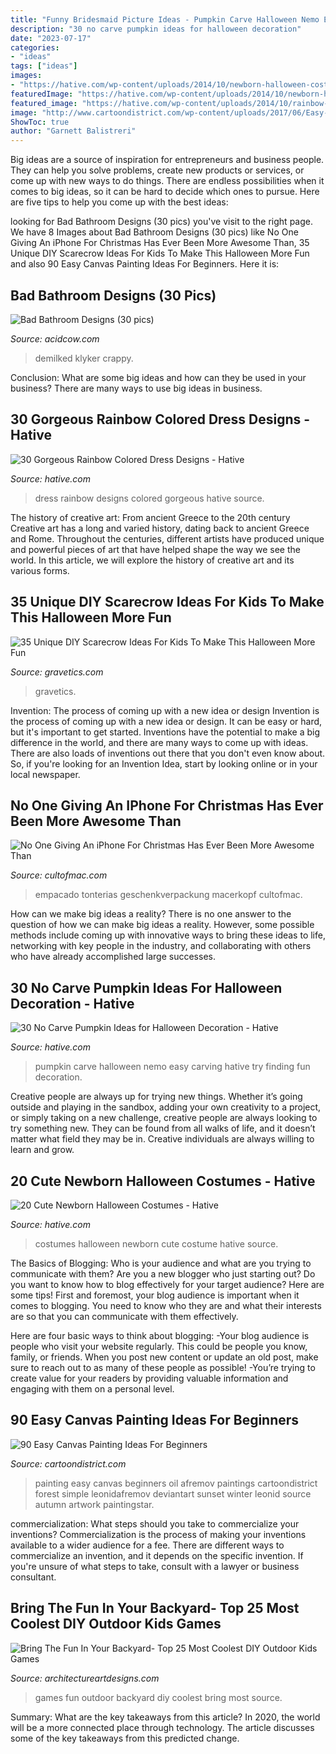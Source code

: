 ```yaml
---
title: "Funny Bridesmaid Picture Ideas - Pumpkin Carve Halloween Nemo Easy Carving Hative Try Finding Fun Decoration"
description: "30 no carve pumpkin ideas for halloween decoration"
date: "2023-07-17"
categories:
- "ideas"
tags: ["ideas"]
images:
- "https://hative.com/wp-content/uploads/2014/10/newborn-halloween-costumes/6-newborn-halloween-costume-ideas.jpg"
featuredImage: "https://hative.com/wp-content/uploads/2014/10/newborn-halloween-costumes/6-newborn-halloween-costume-ideas.jpg"
featured_image: "https://hative.com/wp-content/uploads/2014/10/rainbow-colored-dress/2-rainbow-colored-dress-designs.jpg"
image: "http://www.cartoondistrict.com/wp-content/uploads/2017/06/Easy-Canvas-Painting-Ideas-For-Beginners0121.jpg"
ShowToc: true
author: "Garnett Balistreri"
---
```



Big ideas are a source of inspiration for entrepreneurs and business people. They can help you solve problems, create new products or services, or come up with new ways to do things. There are endless possibilities when it comes to big ideas, so it can be hard to decide which ones to pursue. Here are five tips to help you come up with the best ideas: 

	

		
looking for Bad Bathroom Designs (30 pics) you've visit to the right page. We have 8 Images about Bad Bathroom Designs (30 pics) like No One Giving An iPhone For Christmas Has Ever Been More Awesome Than, 35 Unique DIY Scarecrow Ideas For Kids To Make This Halloween More Fun and also 90 Easy Canvas Painting Ideas For Beginners. Here it is:
		
    
## Bad Bathroom Designs (30 Pics)

<img loading=lazy src="https://cdn.acidcow.com/pics/20190822/1566495776_wqkel5pku7.jpg" onerror="this.onerror=null;this.src='https://tse4.mm.bing.net/th?id=OIP.d0ymysHQR0kDVL3UfmNdGAHaHa&amp;pid=15.1';" alt="Bad Bathroom Designs (30 pics)">

_Source: acidcow.com_

>demilked klyker crappy. 

	

Conclusion: What are some big ideas and how can they be used in your business?
There are many ways to use big ideas in business.

    
## 30 Gorgeous Rainbow Colored Dress Designs - Hative

<img loading=lazy src="https://hative.com/wp-content/uploads/2014/10/rainbow-colored-dress/2-rainbow-colored-dress-designs.jpg" onerror="this.onerror=null;this.src='https://tse1.mm.bing.net/th?id=OIP.O1xh39cyaoTDtLrbhLdlQwHaLI&amp;pid=15.1';" alt="30 Gorgeous Rainbow Colored Dress Designs - Hative">

_Source: hative.com_

>dress rainbow designs colored gorgeous hative source. 

	

The history of creative art: From ancient Greece to the 20th century
Creative art has a long and varied history, dating back to ancient Greece and Rome. Throughout the centuries, different artists have produced unique and powerful pieces of art that have helped shape the way we see the world. In this article, we will explore the history of creative art and its various forms.

    
## 35 Unique DIY Scarecrow Ideas For Kids To Make This Halloween More Fun

<img loading=lazy src="https://www.gravetics.com/wp-content/uploads/2017/07/Tilda-Scarecrow.jpg" onerror="this.onerror=null;this.src='https://tse2.mm.bing.net/th?id=OIP.WvpUDEOLmDxL8Z_9BvrSoQHaKX&amp;pid=15.1';" alt="35 Unique DIY Scarecrow Ideas For Kids To Make This Halloween More Fun">

_Source: gravetics.com_

>gravetics. 

	

Invention: The process of coming up with a new idea or design
Invention is the process of coming up with a new idea or design. It can be easy or hard, but it's important to get started. Inventions have the potential to make a big difference in the world, and there are many ways to come up with ideas. There are also loads of inventions out there that you don't even know about. So, if you're looking for an Invention Idea, start by looking online or in your local newspaper.

    
## No One Giving An IPhone For Christmas Has Ever Been More Awesome Than

<img loading=lazy src="https://cdn.cultofmac.com/wp-content/uploads/2013/12/07-yqQb2HO.jpg" onerror="this.onerror=null;this.src='https://tse1.mm.bing.net/th?id=OIP.78seSVE0kBzFhBawWrLN-wHaJ3&amp;pid=15.1';" alt="No One Giving An iPhone For Christmas Has Ever Been More Awesome Than">

_Source: cultofmac.com_

>empacado tonterias geschenkverpackung macerkopf cultofmac. 

	

How can we make big ideas a reality?
There is no one answer to the question of how we can make big ideas a reality. However, some possible methods include coming up with innovative ways to bring these ideas to life, networking with key people in the industry, and collaborating with others who have already accomplished large successes.

    
## 30 No Carve Pumpkin Ideas For Halloween Decoration - Hative

<img loading=lazy src="https://hative.com/wp-content/uploads/2014/10/no-carve-pumpkin-ideas/17-nemo-pumpkin.jpg" onerror="this.onerror=null;this.src='https://tse2.mm.bing.net/th?id=OIP.q4WWGGw0FN93hfCrxsT_nAHaLG&amp;pid=15.1';" alt="30 No Carve Pumpkin Ideas for Halloween Decoration - Hative">

_Source: hative.com_

>pumpkin carve halloween nemo easy carving hative try finding fun decoration. 

	

Creative people are always up for trying new things. Whether it’s going outside and playing in the sandbox, adding your own creativity to a project, or simply taking on a new challenge, creative people are always looking to try something new. They can be found from all walks of life, and it doesn’t matter what field they may be in. Creative individuals are always willing to learn and grow.

    
## 20 Cute Newborn Halloween Costumes - Hative

<img loading=lazy src="https://hative.com/wp-content/uploads/2014/10/newborn-halloween-costumes/6-newborn-halloween-costume-ideas.jpg" onerror="this.onerror=null;this.src='https://tse1.mm.bing.net/th?id=OIP._VvqnfuEI0Dr06Pg_QtiMgHaKK&amp;pid=15.1';" alt="20 Cute Newborn Halloween Costumes - Hative">

_Source: hative.com_

>costumes halloween newborn cute costume hative source. 

	

The Basics of Blogging: Who is your audience and what are you trying to communicate with them?
Are you a new blogger who just starting out? Do you want to know how to blog effectively for your target audience? Here are some tips! 
First and foremost, your blog audience is important when it comes to blogging. You need to know who they are and what their interests are so that you can communicate with them effectively. 

Here are four basic ways to think about blogging:
-Your blog audience is people who visit your website regularly. This could be people you know, family, or friends. When you post new content or update an old post, make sure to reach out to as many of these people as possible! 
-You’re trying to create value for your readers by providing valuable information and engaging with them on a personal level.

    
## 90 Easy Canvas Painting Ideas For Beginners

<img loading=lazy src="http://www.cartoondistrict.com/wp-content/uploads/2017/06/Easy-Canvas-Painting-Ideas-For-Beginners0121.jpg" onerror="this.onerror=null;this.src='https://tse1.mm.bing.net/th?id=OIP.VFeVfGBtVk_imz1mTnhccwHaJ7&amp;pid=15.1';" alt="90 Easy Canvas Painting Ideas For Beginners">

_Source: cartoondistrict.com_

>painting easy canvas beginners oil afremov paintings cartoondistrict forest simple leonidafremov deviantart sunset winter leonid source autumn artwork paintingstar. 

	

commercialization: What steps should you take to commercialize your inventions?
Commercialization is the process of making your inventions available to a wider audience for a fee. There are different ways to commercialize an invention, and it depends on the specific invention. If you're unsure of what steps to take, consult with a lawyer or business consultant.

    
## Bring The Fun In Your Backyard- Top 25 Most Coolest DIY Outdoor Kids Games

<img loading=lazy src="https://www.architectureartdesigns.com/wp-content/uploads/2015/04/232.jpg" onerror="this.onerror=null;this.src='https://tse3.mm.bing.net/th?id=OIP.kIthIT88o_hIGQC-y82VzAHaLS&amp;pid=15.1';" alt="Bring The Fun In Your Backyard- Top 25 Most Coolest DIY Outdoor Kids Games">

_Source: architectureartdesigns.com_

>games fun outdoor backyard diy coolest bring most source. 

	

Summary: What are the key takeaways from this article?
In 2020, the world will be a more connected place through technology. The article discusses some of the key takeaways from this predicted change.

